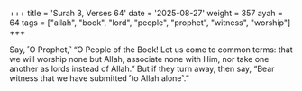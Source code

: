 +++
title = 'Surah 3, Verses 64'
date = '2025-08-27'
weight = 357
ayah = 64
tags = ["allah", "book", "lord", "people", "prophet", "witness", "worship"]
+++

Say, ˹O Prophet,˺ “O People of the Book! Let us come to common terms: that we will worship none but Allah, associate none with Him, nor take one another as lords instead of Allah.” But if they turn away, then say, “Bear witness that we have submitted ˹to Allah alone˺.”